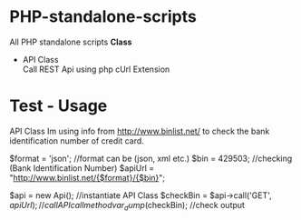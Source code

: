 PHP-standalone-scripts
======================

All PHP standalone scripts 
    <strong>Class</strong>
    <ul>
      <li>API Class</li>
         Call REST Api using php cUrl Extension
    </ul>
    
Test - Usage
======================
API Class
Im using info from http://www.binlist.net/ to check the bank identification number of credit card.

$format = 'json'; //format can be (json, xml etc.)
$bin    = 429503; //checking (Bank Identification Number)
$apiUrl = "http://www.binlist.net/{$format}/{$bin}"; 

$api = new Api(); //instantiate API Class
$checkBin = $api->call('GET', $apiUrl); //call API call method
var_dump($checkBin); //check output
